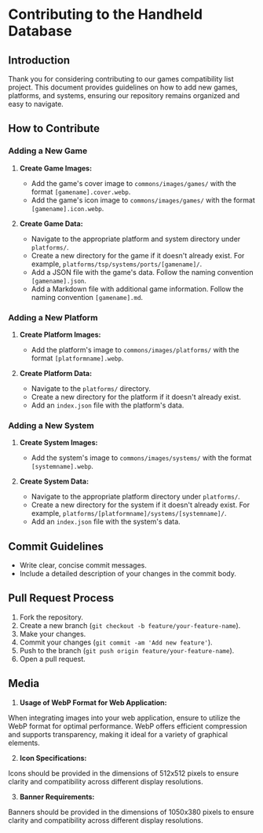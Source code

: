 # Contributing to the Handheld Database

## Introduction
Thank you for considering contributing to our games compatibility list project. This document provides guidelines on how to add new games, platforms, and systems, ensuring our repository remains organized and easy to navigate.

## How to Contribute

### Adding a New Game
1. **Create Game Images:**
    - Add the game's cover image to `commons/images/games/` with the format `[gamename].cover.webp`.
    - Add the game's icon image to `commons/images/games/` with the format `[gamename].icon.webp`.

2. **Create Game Data:**
    - Navigate to the appropriate platform and system directory under `platforms/`.
    - Create a new directory for the game if it doesn't already exist. For example, `platforms/tsp/systems/ports/[gamename]/`.
    - Add a JSON file with the game's data. Follow the naming convention `[gamename].json`.
    - Add a Markdown file with additional game information. Follow the naming convention `[gamename].md`.

### Adding a New Platform
1. **Create Platform Images:**
    - Add the platform's image to `commons/images/platforms/` with the format `[platformname].webp`.

2. **Create Platform Data:**
    - Navigate to the `platforms/` directory.
    - Create a new directory for the platform if it doesn't already exist.
    - Add an `index.json` file with the platform's data.

### Adding a New System
1. **Create System Images:**
    - Add the system's image to `commons/images/systems/` with the format `[systemname].webp`.

2. **Create System Data:**
    - Navigate to the appropriate platform directory under `platforms/`.
    - Create a new directory for the system if it doesn't already exist. For example, `platforms/[platformname]/systems/[systemname]/`.
    - Add an `index.json` file with the system's data.

## Commit Guidelines
- Write clear, concise commit messages.
- Include a detailed description of your changes in the commit body.

## Pull Request Process
1. Fork the repository.
2. Create a new branch (`git checkout -b feature/your-feature-name`).
3. Make your changes.
4. Commit your changes (`git commit -am 'Add new feature'`).
5. Push to the branch (`git push origin feature/your-feature-name`).
6. Open a pull request.

## Media

1. **Usage of WebP Format for Web Application:**

When integrating images into your web application, ensure to utilize the WebP format for optimal performance. WebP offers efficient compression and supports transparency, making it ideal for a variety of graphical elements.

2. **Icon Specifications:**

Icons should be provided in the dimensions of 512x512 pixels to ensure clarity and compatibility across different display resolutions.

3. **Banner Requirements:**

Banners should be provided in the dimensions of 1050x380 pixels to ensure clarity and compatibility across different display resolutions.